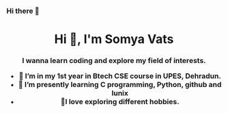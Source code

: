 ### Hi there 👋

<h1 align="center">Hi 👋, I'm Somya Vats</h1>
<h3 align="center">  I wanna learn coding and explore my field of interests.
 
- 🔭 I’m in my 1st year in Btech CSE course in UPES, Dehradun.
- 🌱 I’m presently learning  C programming, Python, github and lunix
- 💬I love exploring different hobbies.
 


